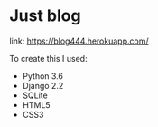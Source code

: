 # Just blog

link: https://blog444.herokuapp.com/

To create this I used:
- Python 3.6
- Django 2.2
- SQLite 
- HTML5
- CSS3
